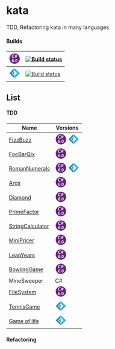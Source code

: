 # kata
TDD, Refactoring kata in many languages

#### Builds


| ![](cs6.png) | [![Build status](https://ci.appveyor.com/api/projects/status/owl5fe1pfagu1rf5?svg=true)](https://ci.appveyor.com/project/evilz/kata)|
|-----|-----|
| ![](fsharp.png) |  [![Build status](https://ci.appveyor.com/api/projects/status/ev8vap58rhe636ig?svg=true)](https://ci.appveyor.com/project/evilz/kata-vgf59) |

## List

#### TDD

| Name | Versions |
|--------|--------|
| [FizzBuzz](https://github.com/evilz/kata/tree/master/Src/FizzBuzz) | ![](cs6.png)  ![](fsharp.png)     |
| [FooBarQix](https://github.com/evilz/kata/tree/master/Src/FooBarQix) | ![](cs6.png) |
| [RomanNumerals](https://github.com/evilz/kata/tree/master/Src/RomanNumerals) | ![](cs6.png)  ![](fsharp.png) |
| [Args](https://github.com/evilz/kata/tree/master/Src/Args) | ![](cs6.png) |
| [Diamond](https://github.com/evilz/kata/tree/master/Src/Diamond) | ![](cs6.png) |
| [PrimeFactor](https://github.com/evilz/kata/tree/master/Src/PrimeFactor) | ![](cs6.png) |
| [StringCalculator](https://github.com/evilz/kata/tree/master/Src/StringCalculator) | ![](cs6.png) |
| [MiniPricer](https://github.com/evilz/kata/tree/master/Src/MiniPricer) | ![](cs6.png) |
| [LeapYears](https://github.com/evilz/kata/tree/master/Src/LeapYears) | ![](cs6.png) |
| [BowlingGame](https://github.com/evilz/kata/tree/master/Src/BowlingGame) | ![](cs6.png) |
| MineSweeper | C# |
| [FileSystem](https://github.com/evilz/kata/tree/master/Src/FileSystem) | ![](cs6.png) |
| [TennisGame](https://github.com/evilz/kata/tree/master/Src/TennisGame) | ![](fsharp.png) |
| [Game of life](https://github.com/evilz/kata/tree/master/Src/GameOfLife/GameOfLife-csharp) | ![](fsharp.png) |


#### Refactoring



